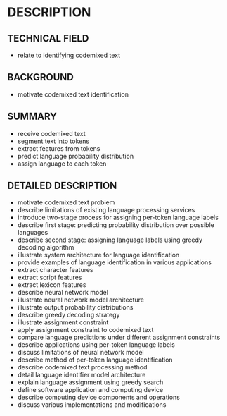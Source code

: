 # DESCRIPTION

## TECHNICAL FIELD

- relate to identifying codemixed text

## BACKGROUND

- motivate codemixed text identification

## SUMMARY

- receive codemixed text
- segment text into tokens
- extract features from tokens
- predict language probability distribution
- assign language to each token

## DETAILED DESCRIPTION

- motivate codemixed text problem
- describe limitations of existing language processing services
- introduce two-stage process for assigning per-token language labels
- describe first stage: predicting probability distribution over possible languages
- describe second stage: assigning language labels using greedy decoding algorithm
- illustrate system architecture for language identification
- provide examples of language identification in various applications
- extract character features
- extract script features
- extract lexicon features
- describe neural network model
- illustrate neural network model architecture
- illustrate output probability distributions
- describe greedy decoding strategy
- illustrate assignment constraint
- apply assignment constraint to codemixed text
- compare language predictions under different assignment constraints
- describe applications using per-token language labels
- discuss limitations of neural network model
- describe method of per-token language identification
- describe codemixed text processing method
- detail language identifier model architecture
- explain language assignment using greedy search
- define software application and computing device
- describe computing device components and operations
- discuss various implementations and modifications

